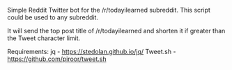 Simple Reddit Twitter bot for the /r/todayilearned subreddit. This script could be used to any subreddit. 

It will send the top post title of /r/todayilearned and shorten it if greater than the Tweet character limit. 

Requirements: 
jq - https://stedolan.github.io/jq/
Tweet.sh - https://github.com/piroor/tweet.sh
